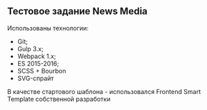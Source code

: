 ## Тестовое задание News Media

Использованы технологии:

* Git;
* Gulp 3.x;
* Webpack 1.x;
* ES 2015-2016;
* SCSS + Bourbon
* SVG-спрайт

В качестве стартового шаблона - использовался Frontend Smart Template собственной разработки

